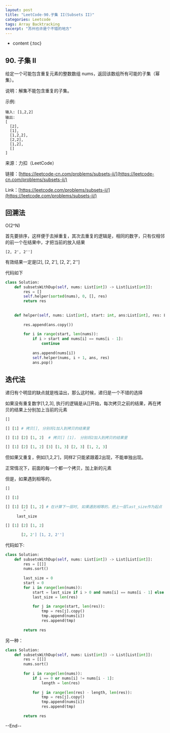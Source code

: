 ```yaml
---
layout: post
title: "LeetCode-90.子集 II(Subsets II)"
categories: Leetcode
tags: Array Backtracking
excerpt: "苏州也许是个不错的地方"
---
```


* content
{:toc}

## 90. 子集 II

给定一个可能包含重复元素的整数数组 nums，返回该数组所有可能的子集（幂集）。

说明：解集不能包含重复的子集。

示例:

```
输入: [1,2,2]
输出:
[
  [2],
  [1],
  [1,2,2],
  [2,2],
  [1,2],
  []
]
```

来源：力扣（LeetCode）

链接：[https://leetcode-cn.com/problems/subsets-ii/](https://leetcode-cn.com/problems/subsets-ii/)

Link：[https://leetcode.com/problems/subsets-ii/](https://leetcode.com/problems/subsets-ii/)


## 回溯法

O(2^N)

首先要排序，这样便于去掉重复，其次去重复的逻辑是，相同的数字，只有仅相邻的前一个在结果中，才把当前的放入结果

```
[2, 2', 2'']
```

有效结果一定是[2], [2, 2'], [2, 2', 2'']

代码如下

```python
class Solution:
    def subsetsWithDup(self, nums: List[int]) -> List[List[int]]:
        res = []
        self.helper(sorted(nums), 0, [], res)
        return res
        
        
    def helper(self, nums: List[int], start: int, ans:List[int], res: List[int]):
        
        res.append(ans.copy())
        
        for i in range(start, len(nums)):
            if i > start and nums[i] == nums[i - 1]:
                continue
            
            ans.append(nums[i])
            self.helper(nums, i + 1, ans, res)
            ans.pop()
```

## 迭代法

递归有个明显的缺点就是栈溢出，那么这时候，递归是一个不错的选择

如果没有重复数字[1,2,3], 执行的逻辑是从[]开始，每次拷贝之前的结果，再在拷贝的结果上分别加上当前的元素

```python
[]

[] [1] # 拷贝[], 分别将1加入到拷贝的结果里

[] [1] [2] [1, 2]  # 拷贝[] [1]， 分别将2加入到拷贝的结果里

[] [1] [2] [1, 2] [3] [1, 3] [2, 3] [1, 2, 3]
```

但如果又重复，例如[1,2,2']，同样2'只能紧跟着2出现，不能单独出现。

正常情况下，前面的每一个都一个拷贝，加上新的元素

但是，如果遇到相等的，

```python
[]

[] [1]
        
[] [1] [2] [1, 2] # 在计算下一层时, 如果遇到相等的，把上一层last_size作为起点
        ^
     last_size

[] [1] [2] [1, 2] 

       [2, 2'] [1, 2, 2'']
```

代码如下:

```python
class Solution:
    def subsetsWithDup(self, nums: List[int]) -> List[List[int]]:
        res = [[]]
        nums.sort()
        
        last_size = 0
        start = 0
        for i in range(len(nums)):
            start = last_size if i > 0 and nums[i] == nums[i - 1] else 0
            last_size = len(res)
            
            for j in range(start, len(res)):
                tmp = res[j].copy()
                tmp.append(nums[i])
                res.append(tmp)
                
        return res
```

另一种：

```python
class Solution:
    def subsetsWithDup(self, nums: List[int]) -> List[List[int]]:
        res = [[]]
        nums.sort()
        
        for i in range(len(nums)):
            if i == 0 or nums[i] != nums[i - 1]:
                length = len(res)
            
            for j in range(len(res) - length, len(res)):
                tmp = res[j].copy()
                tmp.append(nums[i])
                res.append(tmp)
                
        return res    
```

--End--

